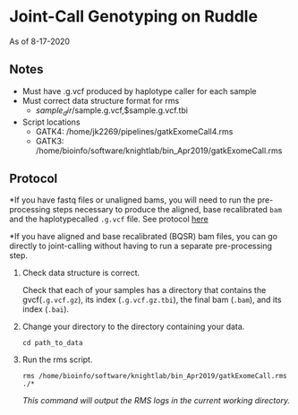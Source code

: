 # Joint-Call Genotyping on Ruddle
As of 8-17-2020
## Notes
* Must have .g.vcf produced by haplotype caller for each sample
* Must correct data structure format for rms
  * $sample_dir/$sample.g.vcf,$sample.g.vcf.tbi
* Script locations 
  * GATK4: /home/jk2269/pipelines/gatkExomeCall4.rms
  * GATK3: /home/bioinfo/software/knightlab/bin_Apr2019/gatkExomeCall.rms
## Protocol

*If you have fastq files or unaligned bams, you will need to run the pre-processing steps necessary to produce the aligned, base recalibrated `bam` and the haplotypecalled `.g.vcf` file.
See protocol [here](./ruddle_exome.md)

*If you have aligned and base recalibrated (BQSR) bam files, you can go directly to joint-calling without having to run a separate pre-processing step. 


1. Check data structure is correct.

   Check that each of your samples has a directory that contains the gvcf(`.g.vcf.gz`), its index (`.g.vcf.gz.tbi`), the final bam (`.bam`), and its index (`.bai`).
   
2. Change your directory to the directory containing your data. 

    ``cd path_to_data``
    
3. Run the rms script.

 
    ```rms /home/bioinfo/software/knightlab/bin_Apr2019/gatkExomeCall.rms ./*```
    
    *This command will output the RMS logs in the current working directory.*
